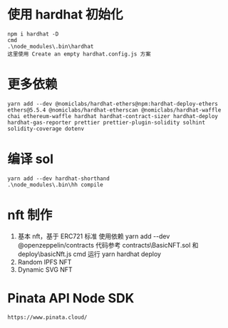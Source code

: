 # 使用 hardhat 初始化

```
npm i hardhat -D
cmd
.\node_modules\.bin\hardhat
这里使用 Create an empty hardhat.config.js 方案
```

# 更多依赖

```
yarn add --dev @nomiclabs/hardhat-ethers@npm:hardhat-deploy-ethers ethers@5.5.4 @nomiclabs/hardhat-etherscan @nomiclabs/hardhat-waffle chai ethereum-waffle hardhat hardhat-contract-sizer hardhat-deploy hardhat-gas-reporter prettier prettier-plugin-solidity solhint solidity-coverage dotenv
```

# 编译 sol

```
yarn add --dev hardhat-shorthand
.\node_modules\.bin\hh compile
```

# nft 制作

1. 基本 nft，基于 ERC721 标准
   使用依赖 yarn add --dev @openzeppelin/contracts
   代码参考 contracts\BasicNFT.sol 和 deploy\basicNft.js
   cmd 运行 yarn hardhat deploy
2. Random IPFS NFT
3. Dynamic SVG NFT

# Pinata API Node SDK

```
https://www.pinata.cloud/
```
